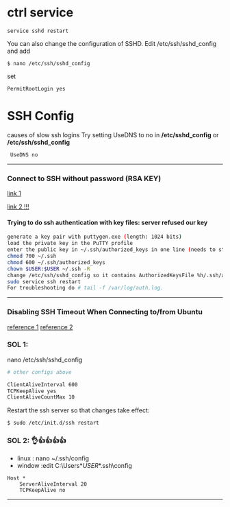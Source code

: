 # ctrl service 
```
service sshd restart
```

You can also change the configuration of SSHD. Edit /etc/ssh/sshd_config and add

```
$ nano /etc/ssh/sshd_config
```
set 
```
PermitRootLogin yes
```



# SSH Config 
causes of slow ssh logins
Try setting UseDNS to no in **/etc/sshd_config** or **/etc/ssh/sshd_config**

``` console
 UseDNS no 
 ```

________
### Connect to SSH without password (RSA KEY)


[link 1 ](https://geekdudes.wordpress.com/2016/10/06/ssh-login-without-password-from-windows-to-ubuntu-server-16-04-1-lts/)

[link 2 !!! ](https://askubuntu.com/questions/306798/trying-to-do-ssh-authentication-with-key-files-server-refused-our-key)


#### Trying to do ssh authentication with key files: server refused our key

``` bash 
generate a key pair with puttygen.exe (length: 1024 bits)
load the private key in the PuTTY profile
enter the public key in ~/.ssh/authorized_keys in one line (needs to start with ssh-rsa)
chmod 700 ~/.ssh
chmod 600 ~/.ssh/authorized_keys
chown $USER:$USER ~/.ssh -R
change /etc/ssh/sshd_config so it contains AuthorizedKeysFile %h/.ssh/authorized_keys
sudo service ssh restart
For troubleshooting do # tail -f /var/log/auth.log.

```
---
### Disabling SSH Timeout When Connecting to/from Ubuntu

[reference 1](https://queirozf.com/entries/disabling-ssh-timeout-when-connecting-to-from-ubuntu)
[reference 2](https://unix.stackexchange.com/questions/602518/ssh-connection-client-loop-send-disconnect-broken-pipe-or-connection-reset)

### SOL 1:
nano /etc/ssh/sshd_config
```bash
# other configs above

ClientAliveInterval 600
TCPKeepAlive yes
ClientAliveCountMax 10
```
Restart the ssh server so that changes take effect:
```console
$ sudo /etc/init.d/ssh restart
```
### SOL 2: 👌👍👍👍👍
- linux : nano  ~/.ssh/config
- window :edit  C:\Users\**USER**\.ssh\config
```
Host *
    ServerAliveInterval 20
    TCPKeepAlive no
```
---


